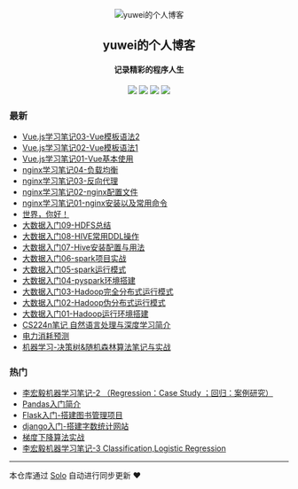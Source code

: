 <p align="center"><img alt="yuwei的个人博客" src="https://dik111-1258101294.cos.ap-guangzhou.myqcloud.com/favicon.ico"></p><h2 align="center">
yuwei的个人博客
</h2>

<h4 align="center">记录精彩的程序人生</h4>
<p align="center"><a title="yuwei的个人博客" target="_blank" href="https://github.com/dik111/solo-blog"><img src="https://img.shields.io/github/last-commit/dik111/solo-blog.svg?style=flat-square&color=FF9900"></a>
<a title="GitHub repo size in bytes" target="_blank" href="https://github.com/dik111/solo-blog"><img src="https://img.shields.io/github/repo-size/dik111/solo-blog.svg?style=flat-square"></a>
<a title="Solo Version" target="_blank" href="https://github.com/88250/solo/releases"><img src="https://img.shields.io/badge/solo-3.6.6-f1e05a.svg?style=flat-square&color=blueviolet"></a>
<a title="Hits" target="_blank" href="https://github.com/88250/hits"><img src="https://hits.b3log.org/dik111/solo-blog.svg"></a></p>

### 最新

* [Vue.js学习笔记03-Vue模板语法2](https://www.yuweizhan.cn/articles/2019/12/08/1575783437620.html)
* [Vue.js学习笔记02-Vue模板语法1](https://www.yuweizhan.cn/articles/2019/12/01/1575167218892.html)
* [Vue.js学习笔记01-Vue基本使用](https://www.yuweizhan.cn/articles/2019/11/30/1575128399514.html)
* [nginx学习笔记04-负载均衡](https://www.yuweizhan.cn/articles/2019/11/24/1574592333970.html)
* [nginx学习笔记03-反向代理](https://www.yuweizhan.cn/articles/2019/11/24/1574579868131.html)
* [nginx学习笔记02-nginx配置文件](https://www.yuweizhan.cn/articles/2019/11/24/1574571720335.html)
* [nginx学习笔记01-nginx安装以及常用命令](https://www.yuweizhan.cn/articles/2019/11/23/1574521042004.html)
* [世界，你好！](https://www.yuweizhan.cn/hello-solo)
* [大数据入门09-HDFS总结](https://www.yuweizhan.cn/articles/2019/01/15/1573384294325.html)
* [大数据入门08-HIVE常用DDL操作](https://www.yuweizhan.cn/articles/2019/01/05/1573384293260.html)
* [大数据入门07-Hive安装配置与用法](https://www.yuweizhan.cn/articles/2019/01/03/1573384297004.html)
* [大数据入门06-spark项目实战](https://www.yuweizhan.cn/articles/2018/12/26/1573384293959.html)
* [大数据入门05-spark运行模式](https://www.yuweizhan.cn/articles/2018/12/21/1573384292147.html)
* [大数据入门04-pyspark环境搭建](https://www.yuweizhan.cn/articles/2018/12/20/1573384296430.html)
* [大数据入门03-Hadoop完全分布式运行模式](https://www.yuweizhan.cn/articles/2018/12/19/1573384294719.html)
* [大数据入门02-Hadoop伪分布式运行模式](https://www.yuweizhan.cn/articles/2018/12/18/1573384292875.html)
* [大数据入门01-Hadoop运行环境搭建](https://www.yuweizhan.cn/articles/2018/12/09/1573384293676.html)
* [CS224n笔记 自然语言处理与深度学习简介](https://www.yuweizhan.cn/articles/2018/11/11/1573384296036.html)
* [电力消耗预测](https://www.yuweizhan.cn/articles/2018/10/31/1573384295032.html)
* [机器学习-决策树&随机森林算法笔记与实战](https://www.yuweizhan.cn/articles/2018/10/15/1573384292605.html)

### 热门

* [李宏毅机器学习笔记-2 （Regression：Case Study ；回归：案例研究）](https://www.yuweizhan.cn/articles/2018/06/27/1573384297509.html)
* [Pandas入门简介](https://www.yuweizhan.cn/articles/2017/10/26/1573384289236.html)
* [Flask入门-搭建图书管理项目](https://www.yuweizhan.cn/articles/2018/09/16/1573384290845.html)
* [django入门-搭建字数统计网站](https://www.yuweizhan.cn/articles/2018/09/02/1573384289968.html)
* [梯度下降算法实战](https://www.yuweizhan.cn/articles/2018/06/30/1573384291335.html)
* [李宏毅机器学习笔记-3 Classification,Logistic Regression](https://www.yuweizhan.cn/articles/2018/07/27/1573384296771.html)



---

本仓库通过 [Solo](https://github.com/88250/solo) 自动进行同步更新 ❤️ 